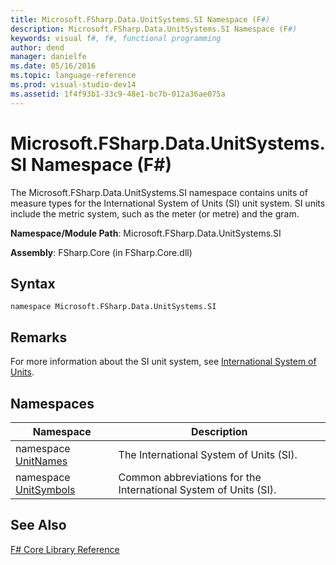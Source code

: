 ```yaml
---
title: Microsoft.FSharp.Data.UnitSystems.SI Namespace (F#)
description: Microsoft.FSharp.Data.UnitSystems.SI Namespace (F#)
keywords: visual f#, f#, functional programming
author: dend
manager: danielfe
ms.date: 05/16/2016
ms.topic: language-reference
ms.prod: visual-studio-dev14
ms.assetid: 1f4f93b1-33c9-48e1-bc7b-012a36ae075a 
---
```


# Microsoft.FSharp.Data.UnitSystems.SI Namespace (F#)

The Microsoft.FSharp.Data.UnitSystems.SI namespace contains units of measure types for the International System of Units (SI) unit system. SI units include the metric system, such as the meter (or metre) and the gram.

**Namespace/Module Path**: Microsoft.FSharp.Data.UnitSystems.SI

**Assembly**: FSharp.Core (in FSharp.Core.dll)


## Syntax

```
namespace Microsoft.FSharp.Data.UnitSystems.SI
```

## Remarks
For more information about the SI unit system, see [International System of Units](http://go.microsoft.com/fwlink/?LinkId=225215).


## Namespaces


|Namespace|Description|
|---------|-----------|
|namespace [UnitNames](http://msdn.microsoft.com/en-us/library/3cb43485-11f5-4aa7-a779-558f19d4013b)|The International System of Units (SI).|
|namespace [UnitSymbols](http://msdn.microsoft.com/en-us/library/a41bc199-6809-4dfe-8717-a0679a3c53db)|Common abbreviations for the International System of Units (SI).|

## See Also
[F&#35; Core Library Reference](FSharp-Core-Library-Reference.md)

